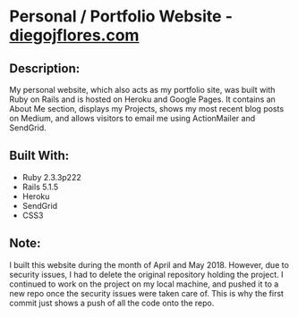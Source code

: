 # Personal / Portfolio Website - [diegojflores.com](diegojflores.com)

## Description:

My personal website, which also acts as my portfolio site, was built with Ruby on Rails and is hosted on Heroku and Google Pages. It contains an About Me section, displays my Projects, shows my most recent blog posts on Medium, and allows visitors to email me using ActionMailer and SendGrid.

## Built With:

* Ruby 2.3.3p222
* Rails 5.1.5
* Heroku
* SendGrid
* CSS3

## Note:

I built this website during the month of April and May 2018. However, due to security issues, I had to delete the original repository holding the project. I continued to work on the project on my local machine, and pushed it to a new repo once the security issues were taken care of. This is why the first commit just shows a push of all the code onto the repo.
